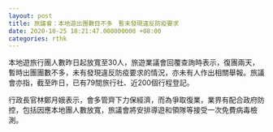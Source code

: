 ```yaml
---
layout: post
title: 旅議會：本地遊出團數目不多　暫未發現違反防疫要求
date: 2020-10-25 18:21:47.000000000 +08:00
categories: rthk
---
```


本地遊旅行團人數昨日起放寬至30人，旅遊業議會回覆查詢時表示，復團兩天，暫時出團團數不多，未有發現違反防疫要求的情況，亦未有人作出相關舉報。旅議會亦指，截至昨日，已有79間旅行社、近200個行程登記。

行政長官林鄭月娥表示，會多管齊下力保經濟，而為爭取復業，業界有配合政府防控，包括因應本地團人數放寬，旅議會將安排導遊和領隊等接受一次免費病毒檢測。
